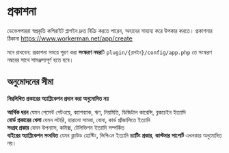 # প্রকাশনা

ডেভেলপাররা স্বপ্রকৃতি কপিরাইট প্লাগইন দ্রুত বিক্রি করতে পারেন, অন্যদের সাহায্য করে উপকার করতে। প্রকাশনার ঠিকানা https://www.workerman.net/app/create

মনে রাখবেন: প্রকাশনা সময়ে পূরণ করা **সংস্করণ নম্বর**টি `plugin/{প্লাগইন}/config/app.php` তে সংস্করণ নম্বরের সাথে সামঞ্জস্যপূর্ণ হতে হবে।

## অনুমোদনের সীমা
**নিম্নলিখিত প্রকারের অ্যাপ্লিকেশন প্রদান করা অনুমোদিত নয়**

**আর্থিক ধরন** যেমন পেমেন্ট গেটওয়ে, ক্যাশব্যাক, ঋণ, নিয়মিতি, ডিজিটাল কারেন্সি, ব্লকচেইন ইত্যাদি  
**বোর্ড প্রকারের খেলা** যেমন লটারি, হারানো সামবা, বোবা, কার্ড প্রাঁজালিতে ইত্যাদি  
**সংগ্রহ প্রকার** যেমন উপন্যাস, কমিক্স, টেলিভিশন ইত্যাদি সম্পর্কিত  
**বাইরের অ্যাপ্লিকেশন সংবধিত** যেমন ক্লাউড হোস্টিং, ভিপিএন ইত্যাদি
**চ্যাটিং প্রকার**, **কাস্টমার সাপোর্ট** এখনকার অনুমোদিত নয়।
